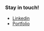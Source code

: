 ### Stay in touch!
- <a href = "https://www.linkedin.com/in/ivanmiyashiro/" target="_blank">Linkedin</a>
- <a href = "https://ivanmiyashiro.vercel.app/" target="_blank">Portfolio</a>
